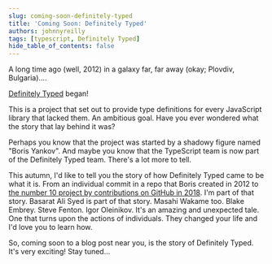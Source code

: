 ```yaml
---
slug: coming-soon-definitely-typed
title: 'Coming Soon: Definitely Typed'
authors: johnnyreilly
tags: [typescript, Definitely Typed]
hide_table_of_contents: false
---
```


A long time ago (well, 2012) in a galaxy far, far away (okay; Plovdiv, Bulgaria)....

<!--truncate-->

[Definitely Typed](https://github.com/DefinitelyTyped/DefinitelyTyped) began!

This is a project that set out to provide type definitions for every JavaScript library that lacked them. An ambitious goal. Have you ever wondered what the story that lay behind it was?

Perhaps you know that the project was started by a shadowy figure named "Boris Yankov". And maybe you know that the TypeScript team is now part of the Definitely Typed team. There's a lot more to tell.

This autumn, I'd like to tell you the story of how Definitely Typed came to be what it is. From an individual commit in a repo that Boris created in 2012 to [the number 10 project by contributions on GitHub in 2018](https://octoverse.github.com/projects). I'm part of that story. Basarat Ali Syed is part of that story. Masahi Wakame too. Blake Embrey. Steve Fenton. Igor Oleinikov. It's an amazing and unexpected tale. One that turns upon the actions of individuals. They changed your life and I'd love you to learn how.

So, coming soon to a blog post near you, is the story of Definitely Typed. It's very exciting! Stay tuned...
